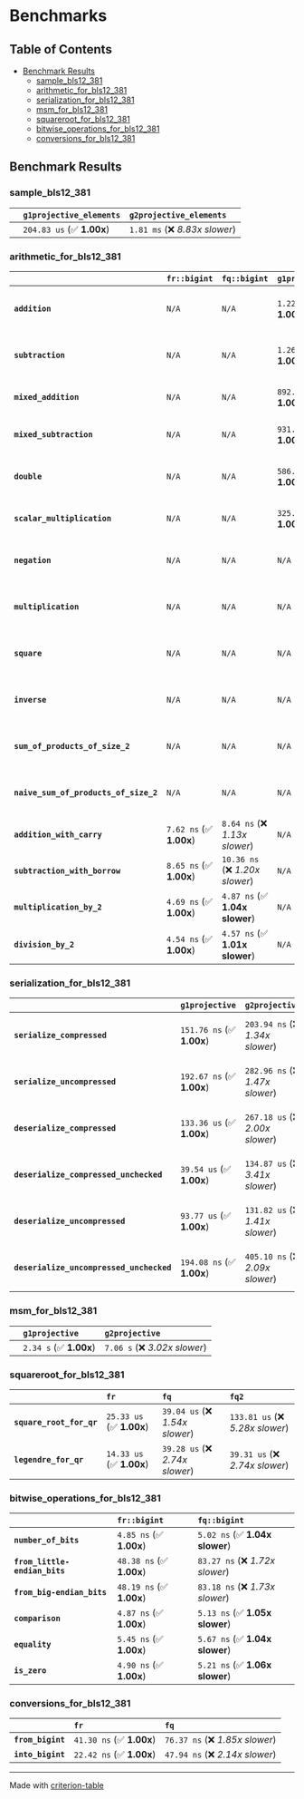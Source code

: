 # Benchmarks

## Table of Contents

- [Benchmark Results](#benchmark-results)
    - [sample_bls12_381](#sample_bls12_381)
    - [arithmetic_for_bls12_381](#arithmetic_for_bls12_381)
    - [serialization_for_bls12_381](#serialization_for_bls12_381)
    - [msm_for_bls12_381](#msm_for_bls12_381)
    - [squareroot_for_bls12_381](#squareroot_for_bls12_381)
    - [bitwise_operations_for_bls12_381](#bitwise_operations_for_bls12_381)
    - [conversions_for_bls12_381](#conversions_for_bls12_381)

## Benchmark Results

### sample_bls12_381

|        | `g1projective_elements`          | `g2projective_elements`           |
|:-------|:---------------------------------|:--------------------------------- |
|        | `204.83 us` (✅ **1.00x**)        | `1.81 ms` (❌ *8.83x slower*)      |

### arithmetic_for_bls12_381

|                                       | `fr::bigint`            | `fq::bigint`                    | `g1projective`            | `g2projective`                   | `fq2`                            | `fq12`                            | `fq`                             | `fr`                              |
|:--------------------------------------|:------------------------|:--------------------------------|:--------------------------|:---------------------------------|:---------------------------------|:----------------------------------|:---------------------------------|:--------------------------------- |
| **`addition`**                        | `N/A`                   | `N/A`                           | `1.22 us` (✅ **1.00x**)   | `4.00 us` (❌ *3.27x slower*)     | `23.42 ns` (🚀 **52.26x faster**) | `191.68 ns` (🚀 **6.38x faster**)  | `12.70 ns` (🚀 **96.38x faster**) | `8.66 ns` (🚀 **141.26x faster**)  |
| **`subtraction`**                     | `N/A`                   | `N/A`                           | `1.26 us` (✅ **1.00x**)   | `4.05 us` (❌ *3.21x slower*)     | `23.41 ns` (🚀 **53.98x faster**) | `158.61 ns` (🚀 **7.97x faster**)  | `12.82 ns` (🚀 **98.60x faster**) | `8.78 ns` (🚀 **143.92x faster**)  |
| **`mixed_addition`**                  | `N/A`                   | `N/A`                           | `892.81 ns` (✅ **1.00x**) | `2.87 us` (❌ *3.21x slower*)     | `N/A`                            | `N/A`                             | `N/A`                            | `N/A`                             |
| **`mixed_subtraction`**               | `N/A`                   | `N/A`                           | `931.00 ns` (✅ **1.00x**) | `2.90 us` (❌ *3.11x slower*)     | `N/A`                            | `N/A`                             | `N/A`                            | `N/A`                             |
| **`double`**                          | `N/A`                   | `N/A`                           | `586.95 ns` (✅ **1.00x**) | `1.81 us` (❌ *3.08x slower*)     | `12.53 ns` (🚀 **46.86x faster**) | `73.87 ns` (🚀 **7.95x faster**)   | `7.26 ns` (🚀 **80.89x faster**)  | `6.11 ns` (🚀 **96.04x faster**)   |
| **`scalar_multiplication`**           | `N/A`                   | `N/A`                           | `325.07 us` (✅ **1.00x**) | `968.13 us` (❌ *2.98x slower*)   | `N/A`                            | `N/A`                             | `N/A`                            | `N/A`                             |
| **`negation`**                        | `N/A`                   | `N/A`                           | `N/A`                     | `N/A`                            | `22.14 ns` (❌ *3.60x slower*)    | `96.44 ns` (❌ *15.70x slower*)    | `18.20 ns` (❌ *2.96x slower*)    | `6.14 ns` (✅ **1.00x**)           |
| **`multiplication`**                  | `N/A`                   | `N/A`                           | `N/A`                     | `N/A`                            | `244.28 ns` (❌ *5.29x slower*)   | `6.26 us` (❌ *135.54x slower*)    | `76.99 ns` (❌ *1.67x slower*)    | `46.20 ns` (✅ **1.00x**)          |
| **`square`**                          | `N/A`                   | `N/A`                           | `N/A`                     | `N/A`                            | `176.55 ns` (❌ *4.66x slower*)   | `4.38 us` (❌ *115.72x slower*)    | `65.55 ns` (❌ *1.73x slower*)    | `37.88 ns` (✅ **1.00x**)          |
| **`inverse`**                         | `N/A`                   | `N/A`                           | `N/A`                     | `N/A`                            | `15.21 us` (❌ *2.14x slower*)    | `25.44 us` (❌ *3.58x slower*)     | `14.90 us` (❌ *2.09x slower*)    | `7.12 us` (✅ **1.00x**)           |
| **`sum_of_products_of_size_2`**       | `N/A`                   | `N/A`                           | `N/A`                     | `N/A`                            | `528.16 ns` (❌ *6.30x slower*)   | `12.84 us` (❌ *153.07x slower*)   | `116.44 ns` (❌ *1.39x slower*)   | `83.86 ns` (✅ **1.00x**)          |
| **`naive_sum_of_products_of_size_2`** | `N/A`                   | `N/A`                           | `N/A`                     | `N/A`                            | `519.14 ns` (❌ *5.90x slower*)   | `12.75 us` (❌ *144.83x slower*)   | `164.28 ns` (❌ *1.87x slower*)   | `88.01 ns` (✅ **1.00x**)          |
| **`addition_with_carry`**             | `7.62 ns` (✅ **1.00x**) | `8.64 ns` (❌ *1.13x slower*)    | `N/A`                     | `N/A`                            | `N/A`                            | `N/A`                             | `N/A`                            | `N/A`                             |
| **`subtraction_with_borrow`**         | `8.65 ns` (✅ **1.00x**) | `10.36 ns` (❌ *1.20x slower*)   | `N/A`                     | `N/A`                            | `N/A`                            | `N/A`                             | `N/A`                            | `N/A`                             |
| **`multiplication_by_2`**             | `4.69 ns` (✅ **1.00x**) | `4.87 ns` (✅ **1.04x slower**)  | `N/A`                     | `N/A`                            | `N/A`                            | `N/A`                             | `N/A`                            | `N/A`                             |
| **`division_by_2`**                   | `4.54 ns` (✅ **1.00x**) | `4.57 ns` (✅ **1.01x slower**)  | `N/A`                     | `N/A`                            | `N/A`                            | `N/A`                             | `N/A`                            | `N/A`                             |

### serialization_for_bls12_381

|                                          | `g1projective`            | `g2projective`                   | `fr`                               | `fq`                               | `fq2`                              | `fq12`                            |
|:-----------------------------------------|:--------------------------|:---------------------------------|:-----------------------------------|:-----------------------------------|:-----------------------------------|:--------------------------------- |
| **`serialize_compressed`**               | `151.76 ns` (✅ **1.00x**) | `203.94 ns` (❌ *1.34x slower*)   | `31.54 ns` (🚀 **4.81x faster**)    | `54.73 ns` (🚀 **2.77x faster**)    | `109.09 ns` (✅ **1.39x faster**)   | `697.25 ns` (❌ *4.59x slower*)    |
| **`serialize_uncompressed`**             | `192.67 ns` (✅ **1.00x**) | `282.96 ns` (❌ *1.47x slower*)   | `31.71 ns` (🚀 **6.08x faster**)    | `55.17 ns` (🚀 **3.49x faster**)    | `109.07 ns` (✅ **1.77x faster**)   | `698.08 ns` (❌ *3.62x slower*)    |
| **`deserialize_compressed`**             | `133.36 us` (✅ **1.00x**) | `267.18 us` (❌ *2.00x slower*)   | `53.00 ns` (🚀 **2516.35x faster**) | `94.47 ns` (🚀 **1411.78x faster**) | `218.36 ns` (🚀 **610.76x faster**) | `1.31 us` (🚀 **101.95x faster**)  |
| **`deserialize_compressed_unchecked`**   | `39.54 us` (✅ **1.00x**)  | `134.87 us` (❌ *3.41x slower*)   | `53.02 ns` (🚀 **745.72x faster**)  | `94.51 ns` (🚀 **418.35x faster**)  | `215.45 ns` (🚀 **183.51x faster**) | `1.31 us` (🚀 **30.19x faster**)   |
| **`deserialize_uncompressed`**           | `93.77 us` (✅ **1.00x**)  | `131.82 us` (❌ *1.41x slower*)   | `52.93 ns` (🚀 **1771.60x faster**) | `94.24 ns` (🚀 **995.00x faster**)  | `215.60 ns` (🚀 **434.93x faster**) | `1.31 us` (🚀 **71.80x faster**)   |
| **`deserialize_uncompressed_unchecked`** | `194.08 ns` (✅ **1.00x**) | `405.10 ns` (❌ *2.09x slower*)   | `52.93 ns` (🚀 **3.67x faster**)    | `94.42 ns` (🚀 **2.06x faster**)    | `215.62 ns` (✅ **1.11x slower**)   | `1.31 us` (❌ *6.73x slower*)      |

### msm_for_bls12_381

|        | `g1projective`          | `g2projective`                 |
|:-------|:------------------------|:------------------------------ |
|        | `2.34 s` (✅ **1.00x**)  | `7.06 s` (❌ *3.02x slower*)    |

### squareroot_for_bls12_381

|                          | `fr`                     | `fq`                            | `fq2`                             |
|:-------------------------|:-------------------------|:--------------------------------|:--------------------------------- |
| **`square_root_for_qr`** | `25.33 us` (✅ **1.00x**) | `39.04 us` (❌ *1.54x slower*)   | `133.81 us` (❌ *5.28x slower*)    |
| **`legendre_for_qr`**    | `14.33 us` (✅ **1.00x**) | `39.28 us` (❌ *2.74x slower*)   | `39.31 us` (❌ *2.74x slower*)     |

### bitwise_operations_for_bls12_381

|                               | `fr::bigint`             | `fq::bigint`                     |
|:------------------------------|:-------------------------|:-------------------------------- |
| **`number_of_bits`**          | `4.85 ns` (✅ **1.00x**)  | `5.02 ns` (✅ **1.04x slower**)   |
| **`from_little-endian_bits`** | `48.38 ns` (✅ **1.00x**) | `83.27 ns` (❌ *1.72x slower*)    |
| **`from_big-endian_bits`**    | `48.19 ns` (✅ **1.00x**) | `83.18 ns` (❌ *1.73x slower*)    |
| **`comparison`**              | `4.87 ns` (✅ **1.00x**)  | `5.13 ns` (✅ **1.05x slower**)   |
| **`equality`**                | `5.45 ns` (✅ **1.00x**)  | `5.67 ns` (✅ **1.04x slower**)   |
| **`is_zero`**                 | `4.90 ns` (✅ **1.00x**)  | `5.21 ns` (✅ **1.06x slower**)   |

### conversions_for_bls12_381

|                   | `fr`                     | `fq`                             |
|:------------------|:-------------------------|:-------------------------------- |
| **`from_bigint`** | `41.30 ns` (✅ **1.00x**) | `76.37 ns` (❌ *1.85x slower*)    |
| **`into_bigint`** | `22.42 ns` (✅ **1.00x**) | `47.94 ns` (❌ *2.14x slower*)    |

---
Made with [criterion-table](https://github.com/nu11ptr/criterion-table)

